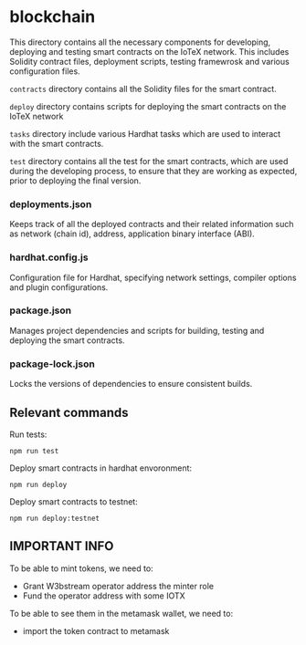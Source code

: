 # blockchain
This directory contains all the necessary components for developing, deploying and testing smart contracts on the IoTeX network. This includes Solidity contract files, deployment scripts, testing framewrosk and various configuration files.

`contracts` directory contains all the Solidity files for the smart contract.

`deploy` directory contains scripts for deploying the smart contracts on the IoTeX network

`tasks` directory include various Hardhat tasks which are used to interact with the smart contracts.

`test` directory contains all the test for the smart contracts, which are used during the developing process, to ensure that they are working as expected, prior to deploying the final version.

### deployments.json
Keeps track of all the deployed contracts and their related information such as network (chain id), address, application binary interface (ABI).

### hardhat.config.js
Configuration file for Hardhat, specifying network settings, compiler options and plugin configurations.

### package.json
Manages project dependencies and scripts for building, testing and deploying the smart contracts.

### package-lock.json
Locks the versions of dependencies to ensure consistent builds.

## Relevant commands

Run tests:

`npm run test`

Deploy smart contracts in hardhat envoronment:

`npm run deploy`

Deploy smart contracts to testnet:

`npm run deploy:testnet`


## IMPORTANT INFO
To be able to mint tokens, we need to:
- Grant W3bstream operator address the minter role
- Fund the operator address with some IOTX

To be able to see them in the metamask wallet, we need to:
- import the token contract to metamask